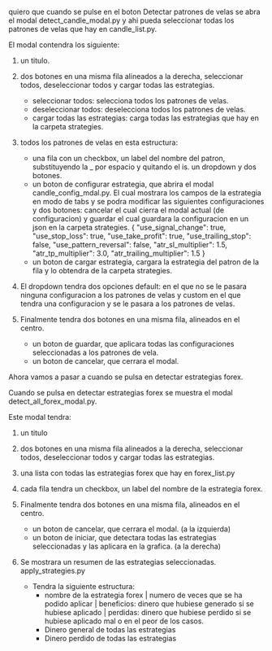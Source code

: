 
quiero que cuando se pulse en el boton Detectar patrones de velas se abra el modal detect_candle_modal.py y ahi pueda seleccionar todas los patrones de velas que hay en candle_list.py.

El modal contendra los siguiente:

1. un titulo.
2. dos botones en una misma fila alineados a la derecha, seleccionar todos,  deseleccionar todos y cargar todas las estrategias.
    - seleccionar todos: selecciona todos los patrones de velas.
    - deseleccionar todos: deselecciona todos los patrones de velas.
    - cargar todas las estrategias: carga todas las estrategias que hay en la carpeta strategies.
3. todos los patrones de velas en esta estructura:
    - una fila con un checkbox, un label del nombre del patron, substituyendo la _ por espacio y quitando el is. un dropdown y dos botones.
    - un boton de configurar estrategia, que abrira el modal candle_config_mdal.py. El cual mostrara los campos de la estrategia en modo de tabs y se podra modificar las siguientes configuraciones y dos botones: cancelar el cual cierra el modal actual (de configuracion) y guardar el cual guardara la configuracion en un json en la carpeta strategies.
        {
            "use_signal_change": true,
            "use_stop_loss": true,
            "use_take_profit": true,
            "use_trailing_stop": false,
            "use_pattern_reversal": false,
            "atr_sl_multiplier": 1.5,
            "atr_tp_multiplier": 3.0,
            "atr_trailing_multiplier": 1.5
        }
    - un boton de cargar estrategia, cargara la estrategia del patron de la fila y lo obtendra de la carpeta strategies.   

4. El dropdown tendra dos opciones default: en el que no se le pasara ninguna configuracion a los patrones de velas y custom en el que tendra una configuracion y se le pasara a los patrones de velas.

5. Finalmente tendra dos botones en una misma fila, alineados en el centro. 
    - un boton de guardar, que aplicara todas las configuraciones seleccionadas a los patrones de vela.
    - un boton de cancelar, que cerrara el modal.




Ahora vamos a pasar a cuando se pulsa en detectar estrategias forex.

Cuando se pulsa en detectar estrategias forex se muestra el modal detect_all_forex_modal.py.

Este modal tendra:
1. un titulo
2. dos botones en una misma fila alineados a la derecha, seleccionar todos,  deseleccionar todos y cargar todas las estrategias.
3. una lista con todas las estrategias forex que hay en forex_list.py
4. cada fila tendra un checkbox, un label del nombre de la estrategia forex.

5. Finalmente tendra dos botones en una misma fila, alineados en el centro. 
    - un boton de cancelar, que cerrara el modal. (a la izquierda)
    - un boton de iniciar, que detectara todas las estrategias seleccionadas y las aplicara en la grafica. (a la derecha)
6. Se mostrara un resumen de las estrategias seleccionadas. apply_strategies.py
    - Tendra la siguiente estructura:
        - nombre de la estrategia forex | numero de veces que se ha podido aplicar | beneficios: dinero que hubiese generado si se hubiese aplicado | perdidas: dinero que hubiese perdido si se hubiese aplicado mal o en el peor de los casos.
        - Dinero general de todas las estrategias
        - Dinero perdido de todas las estrategias


